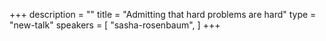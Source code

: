 +++
description = ""
title = "Admitting that hard problems are hard"
type = "new-talk"
speakers = [
        "sasha-rosenbaum",
]
+++